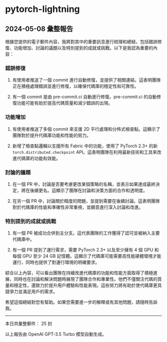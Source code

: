 # pytorch-lightning

## 2024-05-08 彙整報告

根據您提供的電子郵件內容，我將對其中的重要訊息進行梳理和總結，包括錯誤修復、功能增加、討論的議題以及特別提到的成就或挑戰。以下是我認為重要的內容：



### 錯誤修復

1. 有使用者推送了一個 commit 進行自動修復，並提供了相關連結。這表明團隊正在積極處理錯誤並進行修復，以確保代碼庫的穩定性和可靠性。

2. 有一個 commit 是由 pre-commit.ci 自動進行修復。pre-commit.ci 的自動修復功能可能有助於提高代碼質量和減少錯誤的出現。



### 功能增加

1. 有使用者推送了多個 commit 來支援 2D 平行處理和分佈式檢查點。這顯示了團隊對於提升代碼庫功能和性能的努力。

2. 新增了檢查點邏輯以支援所有 Fabric 中的功能，使用了 PyTorch 2.3+ 的新 `torch.distributed.checkpoint` API。這表明團隊在利用最新技術和工具來改進代碼庫的功能和效能。



### 討論的議題

1. 在一個 PR 中，討論是否要考慮更改某個策略的名稱，並表示如果達成最終決定，將在後續更名。這顯示了團隊在討論和決策方面的合作和透明度。

2. 在另一個 PR 中，討論關於精度的問題，並提到需要在後續討論。這表明團隊對於代碼庫的性能和準確性非常重視，並願意進行深入討論和改進。



### 特別提到的成就或挑戰

1. 有一個 PR 被成功合併到主分支。這代表團隊的工作獲得了認可並被納入主要代碼庫中。

2. 有一個 PR 提到了運行需求，需要 PyTorch 2.3+ 以及至少擁有 4 個 GPU 和每個 GPU 至少 24 GB 記憶體。這顯示了代碼庫可能需要高性能硬體環境才能運行，同時也提供了對運行環境的明確要求。



綜合以上內容，可以看出團隊在持續改進代碼庫的功能和性能方面取得了積極進展，同時也在討論和解決問題時展現了團隊合作和專業性。他們不僅關注代碼的質量和穩定性，還致力於提升用戶體驗和性能表現。這些努力將有助於使代碼庫更具競爭力並滿足用戶的需求。



希望這個總結對您有幫助。如果您需要進一步的解釋或有其他問題，請隨時告訴我。



---



本日共彙整郵件： 25 封



以上報告由 OpenAI GPT-3.5 Turbo 模型自動生成。